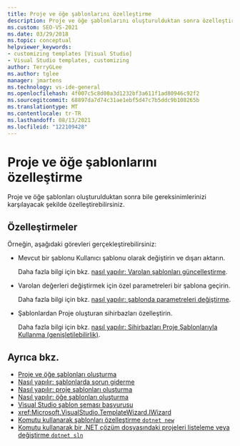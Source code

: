 ```yaml
---
title: Proje ve öğe şablonlarını özelleştirme
description: Proje ve öğe şablonlarını oluşturulduktan sonra özelleştirmeyi öğrenin.
ms.custom: SEO-VS-2021
ms.date: 03/29/2018
ms.topic: conceptual
helpviewer_keywords:
- customizing templates [Visual Studio]
- Visual Studio templates, customizing
author: TerryGLee
ms.author: tglee
manager: jmartens
ms.technology: vs-ide-general
ms.openlocfilehash: 4f007c5c8d00a3d1232bf3a611f1ad80946c92f2
ms.sourcegitcommit: 68897da7d74c31ae1ebf5d47c7b5ddc9b108265b
ms.translationtype: MT
ms.contentlocale: tr-TR
ms.lasthandoff: 08/13/2021
ms.locfileid: "122109428"
---
```

# <a name="customize-project-and-item-templates"></a>Proje ve öğe şablonlarını özelleştirme

Proje ve öğe şablonları oluşturulduktan sonra bile gereksinimlerinizi karşılayacak şekilde özelleştirebilirsiniz.

## <a name="customizations"></a>Özelleştirmeler

Örneğin, aşağıdaki görevleri gerçekleştirebilirsiniz:

- Mevcut bir şablonu Kullanıcı şablonu olarak değiştirin ve dışarı aktarın.

   Daha fazla bilgi için bkz. [nasıl yapılır: Varolan şablonları güncelleştirme](../ide/how-to-update-existing-templates.md).

- Varolan değerleri değiştirmek için özel parametreleri bir şablona geçirin.

   Daha fazla bilgi için bkz. [nasıl yapılır: şablonda parametreleri değiştirme](../ide/how-to-substitute-parameters-in-a-template.md).

- Şablonlardan Proje oluşturan sihirbazları özelleştirin.

   Daha fazla bilgi için bkz. [nasıl yapılır: Sihirbazları Proje Şablonlarıyla Kullanma (genişletilebilirlik)](../extensibility/how-to-use-wizards-with-project-templates.md).

## <a name="see-also"></a>Ayrıca bkz.

- [Proje ve öğe şablonları oluşturma](../ide/creating-project-and-item-templates.md)
- [Nasıl yapılır: şablonlarda sorun giderme](../ide/how-to-troubleshoot-templates.md)
- [Nasıl yapılır: proje şablonları oluşturma](../ide/how-to-create-project-templates.md)
- [Nasıl yapılır: öğe şablonları oluşturma](../ide/how-to-create-item-templates.md)
- [Visual Studio şablon şeması başvurusu](../extensibility/visual-studio-template-schema-reference.md)
- <xref:Microsoft.VisualStudio.TemplateWizard.IWizard>
- [Komutu kullanarak şablonları özelleştirme `dotnet new`](/dotnet/core/tools/custom-templates/)
- [Komutu kullanarak bir .NET çözüm dosyasındaki projeleri listeleme veya değiştirme `dotnet sln`](/dotnet/core/tools/dotnet-sln/)
